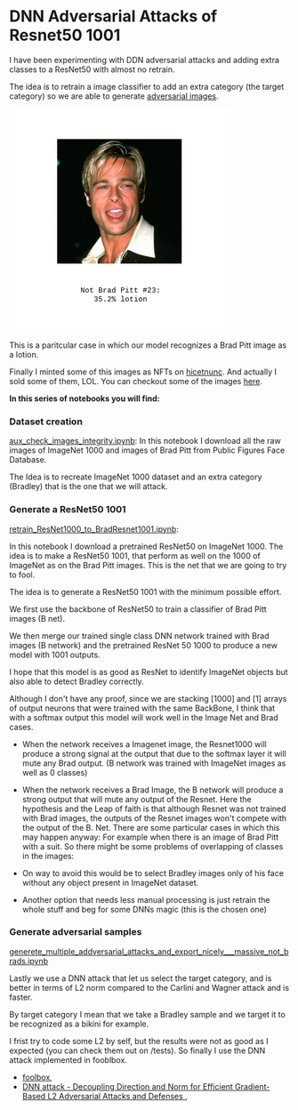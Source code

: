 # DNN Adversarial Attacks of Resnet50 1001


I have been experimenting with DDN adversarial attacks and adding extra classes to a ResNet50 with almost no retrain.

The idea is to retrain a image classifier to add an extra category (the target category) so we are able to generate [adversarial images](https://en.wikipedia.org/wiki/Adversarial_machine_learning).

![lotionhhh](./assets/QmNahGx7QLyzUqfm6JTXufTuTSJip8Fvo8vAPq9odRnthL.jpeg)

This is a paritcular case in which our model recognizes a Brad Pitt image as a lotion.

Finally I minted some of this images as NFTs on [hicetnunc](https://www.hicetnunc.xyz). And actually I sold some of them, LOL.
You can checkout some of the images [here](https://www.hicetnunc.xyz/tz/tz1Q54FD1ooX8oo37XK29DCn3wCdpwxow223).



__In this series of notebooks you will find:__

### Dataset creation
[aux_check_images_integrity.ipynb](./notebooks/aux_check_images_integrity.ipynb): In this notebook I download all the raw images of ImageNet 1000 and images of Brad Pitt from Public Figures Face Database.

The Idea is to recreate ImageNet 1000 dataset and an extra category (Bradley) that is the one that we will attack.

### Generate a ResNet50 1001

[retrain_ResNet1000_to_BradResnet1001.ipynb](./notebooks/retrain_ResNet1000_to_BradResnet1001.ipynb):

In this notebook I download a pretrained ResNet50 on ImageNet 1000. The idea is to make a ResNet50 1001, that perform as well on the 1000 of ImageNet as on the Brad Pitt images. This is the net that we are going to try to fool.

The idea is to generate a ResNet50 1001 with the minimum possible effort.

We first use the backbone of ResNet50 to train a classifier of Brad Pitt images (B net).

We then merge our trained single class DNN network trained with Brad images (B network) and the pretrained ResNet 50 1000 to produce a new model with 1001 outputs.

I hope that this model is as good as ResNet to identify ImageNet objects but also able to detect Bradley correctly.

Although I don't have any proof, since we are stacking [1000] and [1] arrays of output neurons that were trained with the same BackBone, I think that with a softmax output  this model will work well in the Image Net and Brad cases.

- When the network receives a Imagenet image, the Resnet1000 will produce a strong signal at the output that due to the softmax layer it will mute any Brad output. (B network was trained with ImageNet images as well as 0 classes)
- When the network receives a Brad Image, the B network will produce a strong output that will mute any output of the Resnet. Here the hypothesis and the Leap of faith is that although Resnet was not trained with Brad images, the outputs of the Resnet images won't compete with the output of the B. Net. There are some particular cases in which this may happen anyway: For example when there is an image of Brad Pitt with a suit.
So there might be some problems of overlapping of classes in the images:

- On way to avoid this would be to select Bradley images only of his face without any object present in ImageNet dataset.
- Another option that needs less manual processing is just retrain the whole stuff and beg for some DNNs magic (this is the chosen one)

### Generate adversarial samples

[generete_multiple_addversarial_attacks_and_export_nicely___massive_not_brads.ipynb](notebooks/generete_multiple_addversarial_attacks_and_export_nicely___massive_not_brads.ipynb)

Lastly we use a DNN attack that let us select the target category, and is better in terms of L2 norm compared to the Carlini and Wagner attack and is faster.

By target category I mean that we take a Bradley sample and we target it to be recognized as a bikini for example.

I frist try to code some L2 by self, but the results were not as good as I expected (you can check them out on /tests). So finally I use the DNN attack implemented in fooblbox.

- [foolbox](https://github.com/bethgelab/foolbox),
- [DNN attack - Decoupling Direction and Norm for Efficient Gradient-Based L2 Adversarial Attacks and Defenses ](https://arxiv.org/abs/1811.09600),
